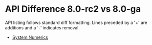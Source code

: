 # API Difference 8.0-rc2 vs 8.0-ga

API listing follows standard diff formatting.
Lines preceded by a '+' are additions and a '-' indicates removal.

* [System.Numerics](8.0-ga_System.Numerics.md)
